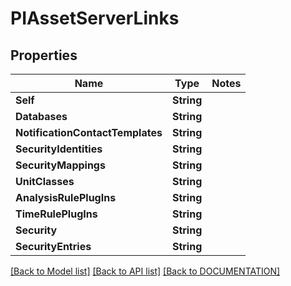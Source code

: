 # PIAssetServerLinks

## Properties
Name | Type | Notes
------------ | ------------- | -------------
**Self** | **String**
**Databases** | **String**
**NotificationContactTemplates** | **String**
**SecurityIdentities** | **String**
**SecurityMappings** | **String**
**UnitClasses** | **String**
**AnalysisRulePlugIns** | **String**
**TimeRulePlugIns** | **String**
**Security** | **String**
**SecurityEntries** | **String**

[[Back to Model list]](../../DOCUMENTATION.md#documentation-for-models) [[Back to API list]](../../DOCUMENTATION.md#documentation-for-api-endpoints) [[Back to DOCUMENTATION]](../../DOCUMENTATION.md)
